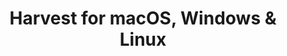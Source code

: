 ---
name: Harvest
url: 'https://id.getharvest.com'
category: Productivity
title: 'Harvest for macOS, Windows & Linux'
key: harvest

---